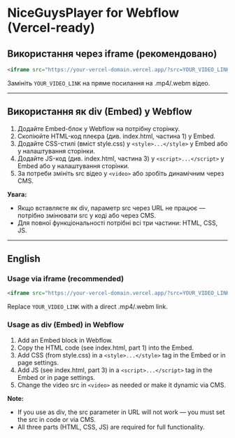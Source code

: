 # NiceGuysPlayer for Webflow (Vercel-ready)

## Використання через iframe (рекомендовано)

```html
<iframe src="https://your-vercel-domain.vercel.app/?src=YOUR_VIDEO_LINK" width="100%" height="400" frameborder="0" allowfullscreen></iframe>
```
Замініть `YOUR_VIDEO_LINK` на пряме посилання на .mp4/.webm відео.

---

## Використання як div (Embed) у Webflow

1. Додайте Embed-блок у Webflow на потрібну сторінку.
2. Скопіюйте HTML-код плеєра (див. index.html, частина 1) у Embed.
3. Додайте CSS-стилі (вміст style.css) у `<style>...</style>` у Embed або у налаштування сторінки.
4. Додайте JS-код (див. index.html, частина 3) у `<script>...</script>` у Embed або у налаштування сторінки.
5. За потреби змініть src відео у `<video>` або зробіть динамічним через CMS.

**Увага:**
- Якщо вставляєте як div, параметр src через URL не працює — потрібно змінювати src у коді або через CMS.
- Для повної функціональності потрібні всі три частини: HTML, CSS, JS.

---

## English

### Usage via iframe (recommended)

```html
<iframe src="https://your-vercel-domain.vercel.app/?src=YOUR_VIDEO_LINK" width="100%" height="400" frameborder="0" allowfullscreen></iframe>
```
Replace `YOUR_VIDEO_LINK` with a direct .mp4/.webm link.

### Usage as div (Embed) in Webflow

1. Add an Embed block in Webflow.
2. Copy the HTML code (see index.html, part 1) into the Embed.
3. Add CSS (from style.css) in a `<style>...</style>` tag in the Embed or in page settings.
4. Add JS (see index.html, part 3) in a `<script>...</script>` tag in the Embed or in page settings.
5. Change the video src in `<video>` as needed or make it dynamic via CMS.

**Note:**
- If you use as div, the src parameter in URL will not work — you must set the src in code or via CMS.
- All three parts (HTML, CSS, JS) are required for full functionality. 